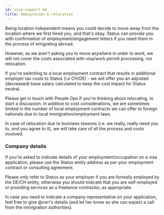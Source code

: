 ```yaml
---
id: visa-support.md
title: Immigration & relocation
---
```

Being location independent means you could decide to move away from the location where we first hired you, and that's okay. Status can provide you with confirmation of employment/engagement letters if you need them in the process of emigrating abroad.

However, as we aren't asking you to move anywhere in order to work, we will not cover the costs associated with visa/work permit processing, nor relocation.

If you're switching to a local employment contract that results in additional employer tax costs to Status (i.e CH/DE) - we will offer you an adjusted (decreased) base salary calculated to keep the cost impact for Status neutral.

Please get in touch with People Ops if you're thinking about relocating, to start a discussion. In addition to cost considerations, we are sometimes limited in the number of local employment contracts we can offer to foreign nationals due to local immigration/employment laws.

In case of relocation due to business reasons (i.e. we really, really need you to, and you agree to it), we will take care of all the process and costs involved.

### Company details

If you're asked to indicate details of your employment/occupation on a visa application, please use the Status entity address as per your employment contract or consulting agreement.

Please only refer to Status as your employer if you are formally employed by the DE/CH entity, otherwise you should indicate that you are self-employed or providing services as a freelance contractor, as appropriate.

In case you need to indicate a company representative on your application, feel free to give @ceri's details (and let her know so she can expect a call from the immigration authorities).
